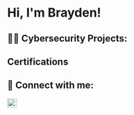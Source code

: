 <h1>Hi, I'm Brayden!</h1>

<h2>👨‍💻 Cybersecurity Projects:</h2>
  
<h2>Certifications</h2>


<h2> 🤳 Connect with me:</h2>

[<img align="left" alt="BraydenBorrell | LinkedIn" width="22px" src="https://cdn.jsdelivr.net/npm/simple-icons@v3/icons/linkedin.svg" />][linkedin]

[linkedin]: https://www.linkedin.com/in/brayden-borrell-692bb418b

<!--
**joshmadakor1/joshmadakor1** is a ✨ _special_ ✨ repository because its `README.md` (this file) appears on your GitHub profile.

Here are some ideas to get you started:

- 🔭 I’m currently working on ...
- 🌱 I’m currently learning ...
- 👯 I’m looking to collaborate on ...
- 🤔 I’m looking for help with ...
- 💬 Ask me about ...
- 📫 How to reach me: ...
- 😄 Pronouns: ...
- ⚡ Fun fact: ...
-->
